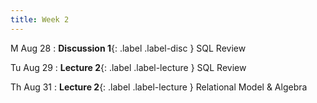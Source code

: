 ```yaml
---
title: Week 2
---
```


M Aug 28
: **Discussion 1**{: .label .label-disc } SQL Review

Tu Aug 29
: **Lecture 2**{: .label .label-lecture } SQL Review

Th Aug 31
: **Lecture 2**{: .label .label-lecture } Relational Model & Algebra
